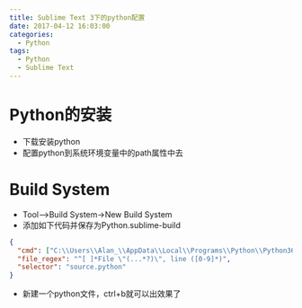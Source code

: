 ```yaml
---
title: Sublime Text 3下的python配置
date: 2017-04-12 16:03:00
categories:
  - Python
tags:
  - Python
  - Sublime Text
---
```


# Python的安装
  * 下载安装python
  * 配置python到系统环境变量中的path属性中去

# Build System
  * Tool—>Build System->New Build System
  * 添加如下代码并保存为Python.sublime-build
  ```json
  {
    "cmd": ["C:\\Users\\Alan_\\AppData\\Local\\Programs\\Python\\Python36-32\\python.exe","-u","$file"],
    "file_regex": "^[ ]*File \"(...*?)\", line ([0-9]*)",
    "selector": "source.python"
  }
  ```
  * 新建一个python文件，ctrl+b就可以出效果了

